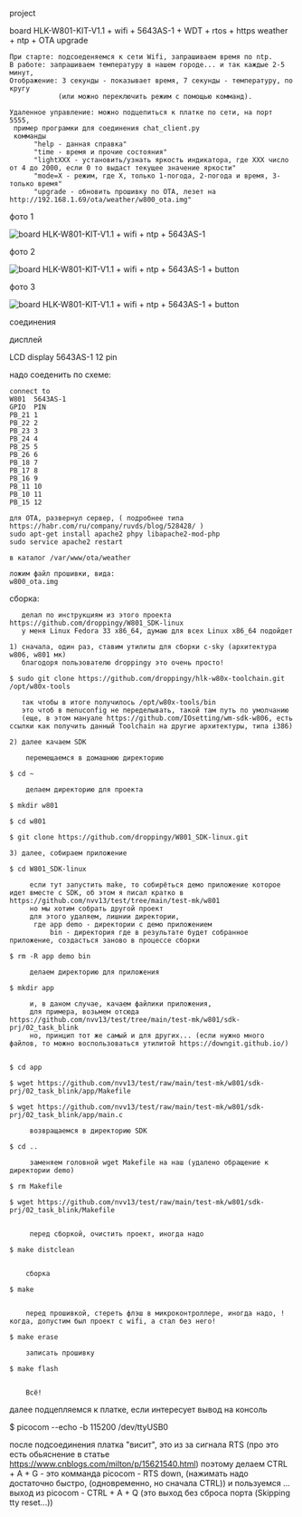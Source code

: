 project

board HLK-W801-KIT-V1.1 + wifi + 5643AS-1 + WDT + rtos + https weather + ntp + OTA upgrade 

~~~
При старте: подсоеденяемся к сети Wifi, запрашиваем время по ntp.
В работе: запрашиваем температуру в нашем городе... и так каждые 2-5 минут,  
Отображение: 3 секунды - показывает время, 7 секунды - температуру, по кругу 
            (или можно переключить режим с помощью комманд).

Удаленное управление: можно подцепиться к платке по сети, на порт 5555,
 пример програмки для соединения chat_client.py
 комманды
      "help - данная справка"
      "time - время и прочие состояния"
      "lightXXX - установить/узнать яркость индикатора, где XXX число от 4 до 2000, если 0 то выдаст текущее значение яркости"        
      "mode=X - режим, где X, только 1-погода, 2-погода и время, 3-только время"
      "upgrade - обновить прошивку по OTA, лезет на http://192.168.1.69/ota/weather/w800_ota.img"

~~~
 

фото 1 
<p><img src="https://github.com/nvv13/test/blob/main/test-mk/w801/sdk-prj/04_wifi_ntp/w801_quad_digit_led_display.jpg" alt="board HLK-W801-KIT-V1.1 + wifi + ntp + 5643AS-1" title="board HLK-W801-KIT-V1.1 + wifi + ntp + 5643AS-1" /></p>

фото 2 
<p><img src="https://github.com/nvv13/test/blob/main/test-mk/w801/sdk-prj/04_wifi_ntp/w801_4_1.jpg" alt="board HLK-W801-KIT-V1.1 + wifi + ntp + 5643AS-1 + button" title="board HLK-W801-KIT-V1.1 + wifi + ntp + 5643AS-1 + button" /></p>

фото 3 
<p><img src="https://github.com/nvv13/test/blob/main/test-mk/w801/sdk-prj/04_wifi_ntp/w801_4_2.jpg" alt="board HLK-W801-KIT-V1.1 + wifi + ntp + 5643AS-1 + button" title="board HLK-W801-KIT-V1.1 + wifi + ntp + 5643AS-1 + button" /></p>



соединения

дисплей

LCD display 5643AS-1
     12 pin

надо соеденить по схеме:
~~~
connect to
W801  5643AS-1 
GPIO  PIN
PB_21 1
PB_22 2
PB_23 3
PB_24 4
PB_25 5
PB_26 6
PB_18 7
PB_17 8
PB_16 9
PB_11 10
PB_10 11
PB_15 12

~~~


~~~
для OTA, развернул сервер, ( подробнее типа https://habr.com/ru/company/ruvds/blog/528428/ )
sudo apt-get install apache2 phpy libapache2-mod-php
sudo service apache2 restart

в каталог /var/www/ota/weather

ложим файл прошивки, вида:
w800_ota.img
~~~






сборка:
~~~
   делал по инструкциям из этого проекта https://github.com/droppingy/W801_SDK-linux
   у меня Linux Fedora 33 x86_64, думаю для всех Linux x86_64 подойдет

1) сначала, один раз, ставим утилиты для сборки c-sky (архитектура w806, w801 мк)
   благодоря пользователю droppingy это очень просто!  

$ sudo git clone https://github.com/droppingy/hlk-w80x-toolchain.git /opt/w80x-tools

   так чтобы в итоге получилось /opt/w80x-tools/bin
   это чтоб в menuconfig не переделывать, такой там путь по умолчанию
   (еще, в этом мануале https://github.com/IOsetting/wm-sdk-w806, есть ссылки как получить данный Toolchain на другие архитектуры, типа i386)

2) далее качаем SDK

    перемещаемся в домашнюю директорию
 
$ cd ~

    делаем директорию для проекта

$ mkdir w801

$ cd w801  

$ git clone https://github.com/droppingy/W801_SDK-linux.git

3) далее, собираем приложение

$ cd W801_SDK-linux

     если тут запустить make, то собирёться демо приложение которое идет вместе с SDK, об этом я писал кратко в https://github.com/nvv13/test/tree/main/test-mk/w801 
     но мы хотим собрать другой проект
     для этого удаляем, лишнии директории, 
      где app demo - директории с демо приложением
          bin - директория где в результате будет собранное приложение, создасться заново в процессе сборки

$ rm -R app demo bin

     делаем директорию для приложения

$ mkdir app

     и, в даном случае, качаем файлики приложения, 
     для примера, возьмем отсюда https://github.com/nvv13/test/tree/main/test-mk/w801/sdk-prj/02_task_blink
     но, принцип тот же самый и для других... (если нужно много файлов, то можно воспользоваться утилитой https://downgit.github.io/)


$ cd app

$ wget https://github.com/nvv13/test/raw/main/test-mk/w801/sdk-prj/02_task_blink/app/Makefile

$ wget https://github.com/nvv13/test/raw/main/test-mk/w801/sdk-prj/02_task_blink/app/main.c

     возвращаемся в директорию SDK

$ cd ..

     заменяем головной wget Makefile на наш (удалено обращение к директории demo)

$ rm Makefile

$ wget https://github.com/nvv13/test/raw/main/test-mk/w801/sdk-prj/02_task_blink/Makefile


     перед сборкой, очистить проект, иногда надо

$ make distclean


    сборка

$ make 


    перед прошивкой, стереть флэш в микроконтроллере, иногда надо, !когда, допустим был проект с wifi, а стал без него!

$ make erase

    записать прошивку

$ make flash


    Всё!

~~~






  далее подцепляемся к платке, если интересует вывод на консоль

$ picocom --echo -b 115200 /dev/ttyUSB0

  после подсоединения платка "висит", это из за сигнала RTS (про это есть обьяснение в статье https://www.cnblogs.com/milton/p/15621540.html)
  поэтому делаем CTRL + A + G   - это комманда picocom - RTS down, (нажимать надо достаточно быстро, (одновременно, но сначала CTRL))
  и пользуемся ...
          выход из picocom - CTRL + A + Q  (это выход без сброса порта (Skipping tty reset...))











